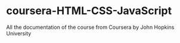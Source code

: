 # coursera-HTML-CSS-JavaScript
All the documentation of the course from Coursera by John Hopkins University
